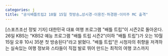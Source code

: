 ```yaml
---
categories: j
title: "공식배틀트립2 10월 15일 첫방송…성시경·이용진·허경환·이미주 MC 출격"
---
```

[스포츠조선 정빛 기자] 대한민국 대표 여행 프로그램 "배틀 트립"이 시즌2로 돌아온다. 26일 KBS는 "KBS2 예능 프로그램 "배틀 트립 시즌2"(이하 "배틀 트립")가 오는 10월 15일 오후 10시 35분 첫 방송된다"라고 밝혔다. "배틀 트립"은 시청자의 취향을 저격하는 실속있는 여행 정보와 스타들이 직접 발로 뛰어 만드는 최적의 여행 코스까지 
